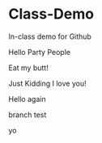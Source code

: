 # Class-Demo
In-class demo for Github

Hello Party People

Eat my butt!

Just Kidding I love you!



Hello again

branch test

yo

